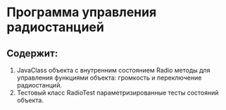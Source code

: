 # Программа управления радиостанцией

## Содержит:
1. JavaClass объекта с внутренним состоянием Radio 
 методы для управления функциями объекта: громкость и переключение радиостанций.
2. Тестовый класс RadioTest
 параметризированные тесты состояний объекта.  
